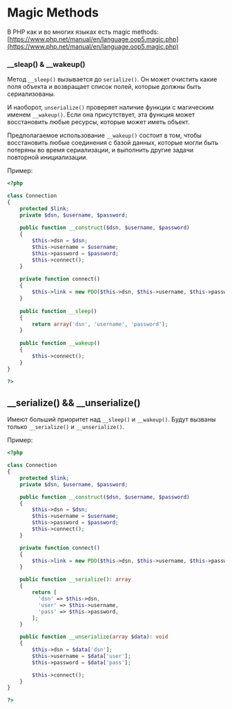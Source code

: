 # Magic Methods

В PHP как и во многих языках есть magic methods: [https://www.php.net/manual/en/language.oop5.magic.php](https://www.php.net/manual/en/language.oop5.magic.php)

### \_\_sleap() & \_\_wakeup()

Метод `__sleep()` вызывается до `serialize()`. Он может очистить какие поля объекта и возвращает список полей, которые должны быть сериализованы.

И наоборот, `unserialize()` проверяет наличие функции с магическим именем `__wakeup()`. Если она присутствует, эта функция может восстановить любые ресурсы, которые может иметь объект.

Предполагаемое использование `__wakeup()` состоит в том, чтобы восстановить любые соединения с базой данных, которые могли быть потеряны во время сериализации, и выполнить другие задачи повторной инициализации.

Пример:

```php
<?php

class Connection
{
    protected $link;
    private $dsn, $username, $password;
    
    public function __construct($dsn, $username, $password)
    {
        $this->dsn = $dsn;
        $this->username = $username;
        $this->password = $password;
        $this->connect();
    }
    
    private function connect()
    {
        $this->link = new PDO($this->dsn, $this->username, $this->password);
    }
    
    public function __sleep()
    {
        return array('dsn', 'username', 'password');
    }
    
    public function __wakeup()
    {
        $this->connect();
    }
}

?>
```

## \_\_serialize() && \_\_unserialize()

Имеют больший приоритет над `__sleep()` и `__wakeup()`. Будут вызваны только `__serialize()` и `__unserialize()`.

Пример:

```php
<?php

class Connection
{
    protected $link;
    private $dsn, $username, $password;

    public function __construct($dsn, $username, $password)
    {
        $this->dsn = $dsn;
        $this->username = $username;
        $this->password = $password;
        $this->connect();
    }

    private function connect()
    {
        $this->link = new PDO($this->dsn, $this->username, $this->password);
    }

    public function __serialize(): array
    {
        return [
          'dsn' => $this->dsn,
          'user' => $this->username,
          'pass' => $this->password,
        ];
    }

    public function __unserialize(array $data): void
    {
        $this->dsn = $data['dsn'];
        $this->username = $data['user'];
        $this->password = $data['pass'];

        $this->connect();
    }
}

?>
```

